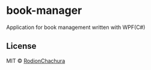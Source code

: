 # book-manager

> 

Application for book management written with WPF(C#)

## License

MIT © [RodionChachura](https://geekrodion.com)
